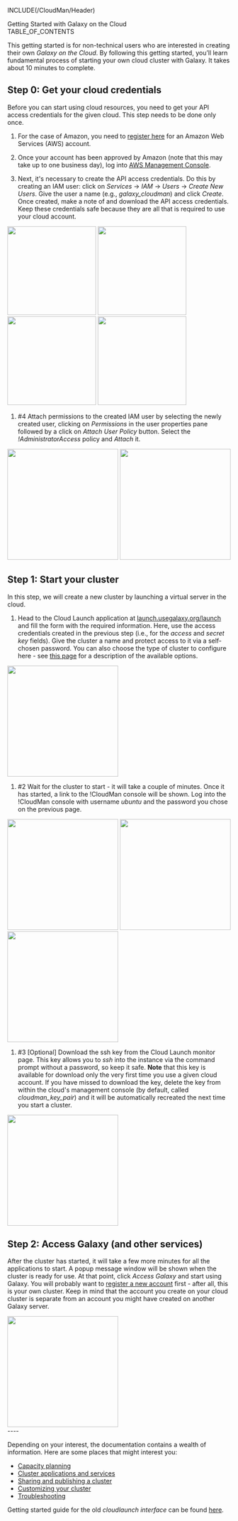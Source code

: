 INCLUDE(/CloudMan/Header)

<div class="title">Getting Started with Galaxy on the Cloud</div>

<div class='right'>TABLE_OF_CONTENTS</div>

This getting started is for non-technical users who are interested in creating their own *Galaxy on the Cloud*. By following this getting started, you’ll learn fundamental process of starting your own cloud cluster with Galaxy. It takes about 10 minutes to complete.

## Step 0: Get your cloud credentials
Before you can start using cloud resources, you need to get your API access credentials for the given cloud. This step needs to be done only once.

1. For the case of Amazon, you need to [register here](http://aws.amazon.com/) for an Amazon Web Services (AWS) account.

1. Once your account has been approved by Amazon (note that this may take up to one business day), log into [AWS Management Console](https://console.aws.amazon.com/console).

1. Next, it's necessary to create the API access credentials. Do this by creating an IAM user: click on *Services* → *IAM* → *Users* → *Create New Users*. Give the user a name (e.g., *galaxy_cloudman*) and click *Create*. Once created, make a note of and download the API access credentials. Keep these credentials safe because they are all that is required to use your cloud account.

<div class='center'> 
<a href='http://i.imgur.com/PKLI8Gh.png'><img src='http://i.imgur.com/PKLI8Gh.png' alt='' width=200 /></a>
<a href='http://i.imgur.com/IxMqWkl.png'><img src='http://i.imgur.com/IxMqWkl.png' alt='' width=200 /></a>
<a href='http://i.imgur.com/yFL6QRA.png'><img src='http://i.imgur.com/yFL6QRA.png' alt='' width=200 /></a>
<a href='http://i.imgur.com/G81G4Cq.png'><img src='http://i.imgur.com/G81G4Cq.png' alt='' width=200 /></a>
</div>

1. #4 Attach permissions to the created IAM user by selecting the newly created user, clicking on *Permissions* in the user properties pane followed by a click on *Attach User Policy* button. Select the *!AdministratorAccess* policy and *Attach* it.

<div class='center'>
<a href='http://i.imgur.com/xSMM43X.png'><img src='http://i.imgur.com/xSMM43X.png' alt='' width=250 /></a>
<a href='http://i.imgur.com/2G2UXf6.png'><img src='http://i.imgur.com/2G2UXf6.png' alt='' width=250 /></a>
</div>

## Step 1: Start your cluster
In this step, we will create a new cluster by launching a virtual server in the cloud.

1. Head to the Cloud Launch application at [launch.usegalaxy.org/launch](https://launch.usegalaxy.org/launch) and fill the form with the required information. Here, use the access credentials created in the previous step (i.e., for the *access* and *secret key* fields). Give the cluster a name and protect access to it via a self-chosen password. You can also choose the type of cluster to configure here - see [this page](/CloudMan/ClusterTypes) for a description of the available options.

<div class='center'>
<a href='http://i.imgur.com/zf9mzXf.png'><img src='http://i.imgur.com/zf9mzXf.png' alt='' width=250 /></a>
</div>

1. #2 Wait for the cluster to start - it will take a couple of minutes. Once it has started, a link to the !CloudMan console will be shown. Log into the !CloudMan console with username *ubuntu* and the password you chose on the previous page.

<div class='center'>
<a href='http://i.imgur.com/nl9oL3Y.png'><img src='http://i.imgur.com/nl9oL3Y.png' alt='' width=250 /></a>
<a href='http://i.imgur.com/AR767DR.png'><img src='http://i.imgur.com/AR767DR.png' alt='' width=250 /></a>
<a href='http://i.imgur.com/rYCIOyo.png'><img src='http://i.imgur.com/rYCIOyo.png' alt='' width=250 /></a>
</div>

1. #3 [Optional] Download the ssh key from the Cloud Launch monitor page. This key allows you to *ssh* into the instance via the command prompt without a password, so keep it safe. **Note** that this key is available for download only the very first time you use a given cloud account. If you have missed to download the key, delete the key from within the cloud's management console (by default, called *cloudman_key_pair*) and it will be automatically recreated the next time you start a cluster.

<div class='center'>
<a href='http://i.imgur.com/GOFLRuj.png'><img src='http://i.imgur.com/GOFLRuj.png' alt='' width=250 /></a>
</div>
 
## Step 2: Access Galaxy (and other services)
After the cluster has started, it will take a few more minutes for all the applications to start. A popup message window will be shown when the cluster is ready for use. At that point, click *Access Galaxy* and start using Galaxy. You will probably want to [register a new account](https://vimeo.com/75925027) first - after all, this is your own cluster. Keep in mind that the account you create on your cloud cluster is separate from an account you might have created on another Galaxy server.

<div class='center'>
<a href='http://i.imgur.com/x1neAq1.png'><img src='http://i.imgur.com/x1neAq1.png' alt='' width=250 /></a>
</div>
----

Depending on your interest, the documentation contains a wealth of information. Here are some places that might interest you:
* [Capacity planning](/CloudMan/CapacityPlanning)
* [Cluster applications and services](/CloudMan/Services)
* [Sharing and publishing a cluster](/CloudMan/Sharing)
* [Customizing your cluster](/CloudMan/CustomizeGalaxyCloud)
* [Troubleshooting](/CloudMan/Troubleshooting)

Getting started guide for the old *cloudlaunch interface* can be found [here](/CloudMan/GettingStarted/Pre201509).
